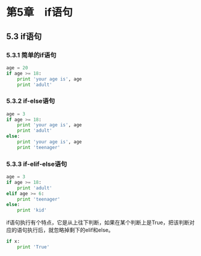 # 第5章　if语句



## 5.3 if语句

### 5.3.1 简单的if语句
```python
age = 20
if age >= 18:
    print 'your age is', age
    print 'adult'
```

### 5.3.2 if-else语句

```python
age = 3
if age >= 18:
    print 'your age is', age
    print 'adult'
else:
    print 'your age is', age
    print 'teenager'
```

### 5.3.3 if-elif-else语句

```python
age = 3
if age >= 18:
    print 'adult'
elif age >= 6:
    print 'teenager'
else:
    print 'kid'
```

if语句执行有个特点，它是从上往下判断，如果在某个判断上是True，把该判断对应的语句执行后，就忽略掉剩下的elif和else。

```python
if x:
    print 'True'
```